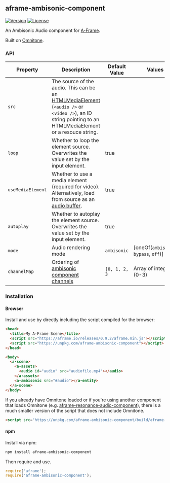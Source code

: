 ## aframe-ambisonic-component

[![Version](http://img.shields.io/npm/v/aframe-ambisonic-component.svg?style=flat-square)](https://npmjs.org/package/aframe-ambisonic-component)
[![License](http://img.shields.io/npm/l/aframe-ambisonic-component.svg?style=flat-square)](https://npmjs.org/package/aframe-ambisonic-component)

An Ambisonic Audio component for [A-Frame](https://aframe.io).

Built on [Omnitone](https://github.com/GoogleChrome/omnitone).

### API

| Property | Description | Default Value | Values |
| -------- | ----------- | ------------- | ------ |
| `src`    | The source of the audio. This can be an [HTMLMediaElement](https://developer.mozilla.org/en-US/docs/Web/API/HTMLMediaElement) (`<audio />` or `<video />`), an ID string pointing to an HTMLMediaElement or a resouce string. | |
| `loop` | Whether to loop the element source. Overwrites the value set by the input element. | true | |
| `useMediaElement` | Whether to use a media element (required for video). Alternatively, load from source as an [audio buffer](https://developer.mozilla.org/en-US/docs/Web/API/AudioBuffer). | true | |
| `autoplay` | Whether to autoplay the element source. Overwrites the value set by the input element. | true | |
| `mode` | Audio rendering mode | `ambisonic` | [oneOf(`ambisonic`, `bypass`, `off`)] |
| `channelMap` | Ordering of [ambisonic component channels](https://en.wikipedia.org/wiki/Ambisonic_data_exchange_formats#Component_ordering) | `[0, 1, 2, 3` | Array of integers (0-3) |

### Installation

#### Browser

Install and use by directly including the script compiled for the browser:

```html
<head>
  <title>My A-Frame Scene</title>
  <script src="https://aframe.io/releases/0.9.2/aframe.min.js"></script>
  <script src="https://unpkg.com/aframe-ambisonic-component"></script>
</head>

<body>
  <a-scene>
    <a-assets>
      <audio id="audio" src="audiofile.mp4"></audio>
    </a-assets>
    <a-ambisonic src="#audio"></a-entity>
  </a-scene>
</body>
```

If you already have Omnitone loaded or if you're using another component that loads Omnitone (e.g. [aframe-resonance-audio-component](https://github.com/digaverse/aframe-resonance-audio-component)), there is a much smaller version of the script that does not include Omnitone.

```html
<script src="https://unpkg.com/aframe-ambisonic-component/build/aframe-ambisonic-component-no-omnitone.min.js"></script>
```

#### npm

Install via npm:

```bash
npm install aframe-ambisonic-component
```

Then require and use.

```js
require('aframe');
require('aframe-ambisonic-component');
```
